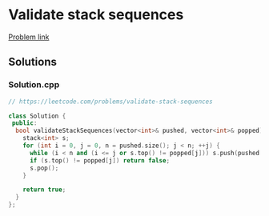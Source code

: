 # Validate stack sequences

[Problem link](https://leetcode.com/problems/validate-stack-sequences)

## Solutions


### Solution.cpp
```cpp
// https://leetcode.com/problems/validate-stack-sequences

class Solution {
 public:
  bool validateStackSequences(vector<int>& pushed, vector<int>& popped) {
    stack<int> s;
    for (int i = 0, j = 0, n = pushed.size(); j < n; ++j) {
      while (i < n and (i <= j or s.top() != popped[j])) s.push(pushed[i++]);
      if (s.top() != popped[j]) return false;
      s.pop();
    }

    return true;
  }
};
```
